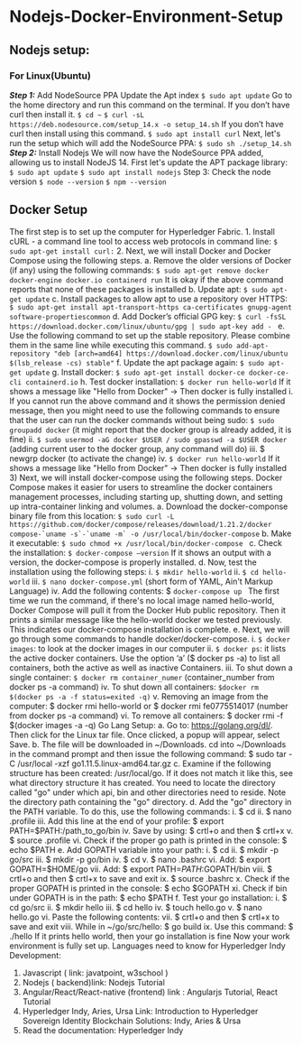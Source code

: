 # Nodejs-Docker-Environment-Setup
## Nodejs setup: 
### For Linux(Ubuntu) 
***Step 1:*** Add NodeSource PPA 
Update the Apt index 
```$ sudo apt update``` 
Go to the home directory and run this command on the terminal. If you don’t have curl then install it. 
```$ cd ~```
```$ curl -sL https://deb.nodesource.com/setup_14.x -o setup_14.sh```
If you don’t have curl then install using this command. 
```$ sudo apt install curl``` 
Next, let's run the setup which will add the NodeSource PPA: ```$ sudo sh ./setup_14.sh``` 
***Step 2:*** Install Nodejs 
We will now have the NodeSource PPA added, allowing us to install NodeJS 14. First let's update the APT package library: ```$ sudo apt update``` 
```$ sudo apt install nodejs``` 
Step 3: Check the node version 
```$ node --version``` 
```$ npm --version``` 
## Docker Setup 
The first step is to set up the computer for Hyperledger Fabric. 1. Install cURL - a command line tool to access web protocols in command line: 
```$ sudo apt-get install curl:``` 
2. Next, we will install Docker and Docker Compose using the following steps.
a. Remove the older versions of Docker (if any) using the following commands: 
```$ sudo apt-get remove docker docker-engine docker.io containerd run``` 
It is okay if the above command reports that none of these packages is installed 
b. Update apt: ```$ sudo apt-get update``` 
c. Install packages to allow apt to use a repository over HTTPS: 
```$ sudo apt-get install apt-transport-https ca-certificates gnupg-agent software-propertiescommon``` 
d. Add Docker’s official GPG key: 
```$ curl -fsSL https://download.docker.com/linux/ubuntu/gpg | sudo apt-key add - ```
e. Use the following command to set up the stable repository. Please combine them in the same line while executing this command. 
```$ sudo add-apt-repository "deb [arch=amd64] https://download.docker.com/linux/ubuntu $(lsb_release -cs) stable"``` 
f. Update the apt package again: ```$ sudo apt-get update``` 
g. Install docker: ```$ sudo apt-get install docker-ce docker-ce-cli containerd.io``` 
h. Test docker installation: ```$ docker run hello-world``` 
If it shows a message like "Hello from Docker" -> Then docker is fully installed 
i. If you cannot run the above command and it shows the permission denied 
message, then you might need to use the following commands to ensure that the user can run the docker commands without being sudo: 
```$ sudo groupadd docker``` (it might report that the docker group is already added, it is fine) 
ii. ```$ sudo usermod -aG docker $USER / sudo gpasswd -a $USER docker``` 
(adding current user to the docker group, any command will do) iii. $ newgrp docker (to activate the change) 
iv. ```$ docker run hello-world```
If it shows a message like "Hello from Docker" -> Then docker is fully 
installed 
3) Next, we will install docker-compose using the following steps. Docker Compose makes it easier for users to streamline the docker containers management processes, including starting up, shutting down, and setting up intra-container linking and 
volumes. 
a. Download the docker-componse binary file from this location: ```$ sudo curl -L https://github.com/docker/compose/releases/download/1.21.2/docker compose-`uname -s`-`uname -m` -o /usr/local/bin/docker-compose``` 
b. Make it executable: 
```$ sudo chmod +x /usr/local/bin/docker-compose ```
c. Check the installation: ```$ docker-compose –version``` If it shows an output with a version, the docker-compose is properly installed. 
d. Now, test the installation using the following steps: i. ```$ mkdir hello-world``` 
ii. ```$ cd hello-world``` 
iii. ```$ nano docker-compose.yml``` (short form of YAML, Ain't Markup Language) 
iv. Add the following contents: 
$ ```docker-compose up ```
The first time we run the command, if there's no local image named hello-world, Docker Compose will pull it from the Docker Hub public repository. Then it prints a similar message like the hello-world docker we tested previously. This indicates our docker-compose installation is complete. 
e. Next, we will go through some commands to handle docker/docker-compose. 
i. ```$ docker images```: to look at the docker images in our computer 
ii. ```$ docker ps```: it lists the active docker containers. Use the option ‘a’ ($ docker ps -a) to list all containers, both the active as well as inactive Containers. 
iii. To shut down a single container: ```$ docker rm container_numer``` (container_number from docker ps -a command)
iv. To shut down all containers: ```$docker rm $(docker ps -a -f status=exited -q)``` 
v. Removing an image from the computer: $ docker rmi hello-world or $ docker rmi fe0775514017 (number from docker ps -a command) vi. To remove all containers: $ docker rmi -f $(docker images -a -q) 
Go Lang Setup: 
a. Go to: https://golang.org/dl/. Then click for the Linux tar file. Once clicked, a popup will appear, select Save. 
b. The file will be downloaded in ~/Downloads. cd into ~/Downloads in the command prompt and then issue the following command: $ sudo tar -C /usr/local -xzf go1.11.5.linux-amd64.tar.gz 
c. Examine if the following structure has been created: /usr/local/go. If it does not match it like this, see what directory structure it has created. You need to locate the directory called "go" under which api, bin and other directories need to reside. Note the directory path containing the "go" directory. 
d. Add the "go" directory in the PATH variable. To do this, use the following commands: 
i. $ cd 
ii. $ nano .profile 
iii. Add this line at the end of your profile: 
$ export PATH=$PATH:/path_to_go/bin 
iv. Save by using: $ crtl+o and then $ crtl+x 
v. $ source .profile 
vi. Check if the proper go path is printed in the console: $ echo $PATH 
e. Add GOPATH variable into your path: 
i. $ cd 
ii. $ mkdir -p go/src 
iii. $ mkdir -p go/bin 
iv. $ cd 
v. $ nano .bashrc 
vi. Add: $ export GOPATH=$HOME/go 
vii. Add: $ export PATH=$PATH:$GOPATH/bin 
viii. $ crtl+o and then $ crtl+x to save and exit 
ix. $ source .bashrc
x. Check if the proper GOPATH is printed in the console: $ echo $GOPATH 
xi. Check if bin under GOPATH is in the path: $ echo $PATH f. Test your go installation: 
i. $ cd go/src 
ii. $ mkdir hello 
iii. $ cd hello 
iv. $ touch hello.go 
v. $ nano hello.go 
vi. Paste the following contents: 
vii. $ crtl+o and then $ crtl+x to save and exit 
viii. While in ~/go/src/hello: $ go build 
ix. Use this command: $ ./hello 
If it prints hello world, then your go installation is fine Now your work environment is fully set up. 
Languages need to know for Hyperledger Indy Development: 
1. Javascript ( link: javatpoint, w3school ) 
2. Nodejs ( backend)link: Nodejs Tutorial 
3. Angular/React/React-native (frontend) link : Angularjs Tutorial, React Tutorial 
4. Hyperledger Indy, Aries, Ursa 
Link: Introduction to Hyperledger Sovereign Identity Blockchain Solutions: Indy, Aries & Ursa 
5. Read the documentation: Hyperledger Indy
